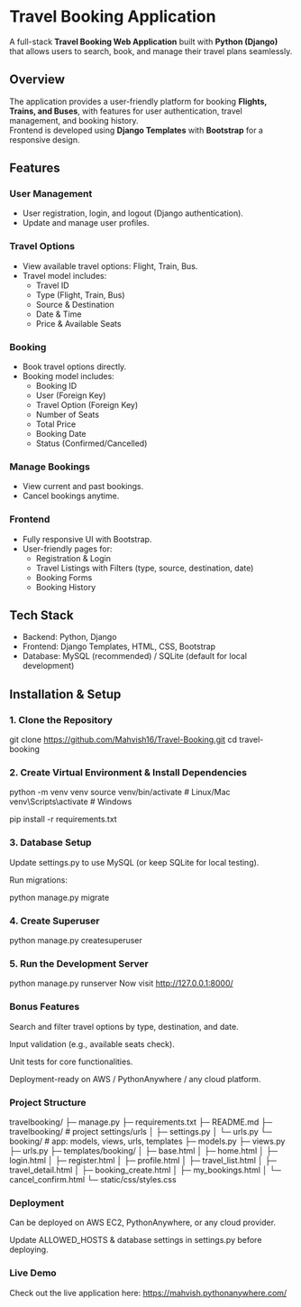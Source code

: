 # Travel Booking Application

A full-stack **Travel Booking Web Application** built with **Python (Django)** that allows users to search, book, and manage their travel plans seamlessly.  

## Overview
The application provides a user-friendly platform for booking **Flights, Trains, and Buses**, with features for user authentication, travel management, and booking history.  
Frontend is developed using **Django Templates** with **Bootstrap** for a responsive design.  


## Features

### User Management
- User registration, login, and logout (Django authentication).  
- Update and manage user profiles.  

### Travel Options
- View available travel options: Flight, Train, Bus.  
- Travel model includes:
  - Travel ID  
  - Type (Flight, Train, Bus)  
  - Source & Destination  
  - Date & Time  
  - Price & Available Seats  

### Booking
- Book travel options directly.  
- Booking model includes:
  - Booking ID  
  - User (Foreign Key)  
  - Travel Option (Foreign Key)  
  - Number of Seats  
  - Total Price  
  - Booking Date  
  - Status (Confirmed/Cancelled)  

### Manage Bookings
- View current and past bookings.  
- Cancel bookings anytime.  

### Frontend
- Fully responsive UI with Bootstrap.  
- User-friendly pages for:
  - Registration & Login  
  - Travel Listings with Filters (type, source, destination, date)  
  - Booking Forms  
  - Booking History  


## Tech Stack
- Backend: Python, Django  
- Frontend: Django Templates, HTML, CSS, Bootstrap  
- Database: MySQL (recommended) / SQLite (default for local development)  


## Installation & Setup

### 1. Clone the Repository
git clone https://github.com/Mahvish16/Travel-Booking.git
cd travel-booking

### 2. Create Virtual Environment & Install Dependencies

python -m venv venv
source venv/bin/activate   # Linux/Mac
venv\Scripts\activate      # Windows

pip install -r requirements.txt

### 3. Database Setup
Update settings.py to use MySQL (or keep SQLite for local testing).

Run migrations:

python manage.py migrate

### 4. Create Superuser

python manage.py createsuperuser

### 5. Run the Development Server

python manage.py runserver
Now visit http://127.0.0.1:8000/

### Bonus Features
Search and filter travel options by type, destination, and date.

Input validation (e.g., available seats check).

Unit tests for core functionalities.

Deployment-ready on AWS / PythonAnywhere / any cloud platform.

### Project Structure

travelbooking/
├─ manage.py
├─ requirements.txt
├─ README.md
├─ travelbooking/             # project settings/urls
│  ├─ settings.py
│  └─ urls.py
└─ booking/                   # app: models, views, urls, templates
   ├─ models.py
   ├─ views.py
   ├─ urls.py
   ├─ templates/booking/
   │  ├─ base.html
   │  ├─ home.html
   │  ├─ login.html
   │  ├─ register.html
   │  ├─ profile.html
   │  ├─ travel_list.html
   │  ├─ travel_detail.html
   │  ├─ booking_create.html
   │  ├─ my_bookings.html
   │  └─ cancel_confirm.html
   └─ static/css/styles.css
                   
           

### Deployment
Can be deployed on AWS EC2, PythonAnywhere, or any cloud provider.

Update ALLOWED_HOSTS & database settings in settings.py before deploying.

### Live Demo
Check out the live application here: https://mahvish.pythonanywhere.com/
